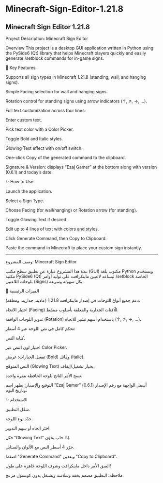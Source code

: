 # Minecraft-Sign-Editor-1.21.8
Minecraft Sign Editor 1.21.8
----------------------------------------------

Project Description: Minecraft Sign Editor

Overview
This project is a desktop GUI application written in Python using the PySide6 (Qt) library that helps Minecraft players quickly and easily generate /setblock commands for in-game signs.

📌 Key Features

Supports all sign types in Minecraft 1.21.8 (standing, wall, and hanging signs).

Simple Facing selection for wall and hanging signs.

Rotation control for standing signs using arrow indicators (↑, ↗, →, ...).

Full text customization across four lines:

Enter custom text.

Pick text color with a Color Picker.

Toggle Bold and Italic styles.

Glowing Text effect with on/off switch.

One-click Copy of the generated command to the clipboard.

Signature & Version: displays “Ezaj Gamer” at the bottom along with version (0.6.1) and today’s date.

✨ How to Use

Launch the application.

Select a Sign Type.

Choose Facing (for wall/hanging) or Rotation arrow (for standing).

Toggle Glowing Text if desired.

Edit up to 4 lines of text with colors and styles.

Click Generate Command, then Copy to Clipboard.

Paste the command in Minecraft to place your custom sign instantly.






------------------------------------------------------
وصف المشروع: Minecraft Sign Editor

نبذة
هذا المشروع عبارة عن تطبيق سطح مكتب (GUI) مكتوب بلغة Python ويستخدم مكتبة PySide6 (Qt) ليساعد لاعبين ماينكرافت على توليد أوامر /setblock الخاصة بلوحات اللاعبين (Signs) بكل سهولة وسرعة.

📌 الميزات الرئيسية

دعم جميع أنواع اللوحات في إصدار ماينكرافت 1.21.8 (عادية، جدارية، ومعلقة).

اختيار الاتجاه (Facing) للّافتات الجدارية والمعلقة بأسلوب مبسّط.

تدوير اللوحات الواقفة (Rotation) باستخدام أسهم تشير للاتجاه (↑, ↗, →, ...).

تحكم كامل في نص اللوحة عبر 4 أسطر:

كتابة النص.

اختيار لون النص عبر Color Picker.

تفعيل الخيارات: عريض (Bold) ومائل (Italic).

النص المتوهّج (Glowing Text) بخيار تشغيل/إيقاف.

نسخ الأمر الناتج للوحة الحافظة بنقرة واحدة.

التوقيع والإصدار: يظهر اسم "Ezaj Gamer" أسفل الواجهة مع رقم الإصدار (0.6.1) وتاريخ اليوم.

✨ الاستخدام

شغّل التطبيق.

حدّد نوع اللوحة.

اختَر اتجاه أو سهم التدوير.

فعّل "Glowing Text" إذا حاب يخوّن.

حرّر 4 أسطر النص مع الألوان والستايل.

اضغط "Generate Command" وبعدين "Copy to Clipboard".

الصق الأمر داخل ماينكرافت وشوف اللوحة جَاهزة على طول!

ملاحظة: التطبيق مصمم بخفة وسلاسة ويشتغل بدون كونسول مزعج.



